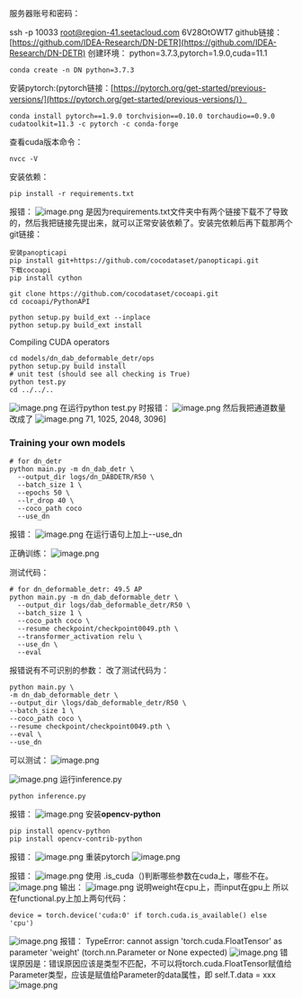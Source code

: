 服务器账号和密码：

ssh -p 10033 root@region-41.seetacloud.com
6V28OtOWT7
github链接：[https://github.com/IDEA-Research/DN-DETR](https://github.com/IDEA-Research/DN-DETR)
创建环境：
python=3.7.3,pytorch=1.9.0,cuda=11.1
```
conda create -n DN python=3.7.3
```
安装pytorch:(pytorch链接：[https://pytorch.org/get-started/previous-versions/](https://pytorch.org/get-started/previous-versions/)）
```
conda install pytorch==1.9.0 torchvision==0.10.0 torchaudio==0.9.0 cudatoolkit=11.3 -c pytorch -c conda-forge
```
查看cuda版本命令：
```
nvcc -V
```
安装依赖：
```
pip install -r requirements.txt
```
报错：
![image.png](https://cdn.nlark.com/yuque/0/2023/png/22838017/1678606713176-eafcfb16-cf3e-4c0f-b8d9-9b1efab0e249.png#averageHue=%23040302&clientId=u3b5b37b7-8178-4&from=paste&height=311&id=u23daf255&originHeight=621&originWidth=1559&originalType=binary&ratio=2&rotation=0&showTitle=false&size=216641&status=done&style=none&taskId=udb67a43c-0953-4821-a635-696a62d27f1&title=&width=779.5)
是因为requirements.txt文件夹中有两个链接下载不了导致的，然后我把链接先提出来，就可以正常安装依赖了。安装完依赖后再下载那两个git链接：
```
安装panopticapi
pip install git+https://github.com/cocodataset/panopticapi.git
下载cocoapi
pip install cython

git clone https://github.com/cocodataset/cocoapi.git
cd cocoapi/PythonAPI
 
python setup.py build_ext --inplace
python setup.py build_ext install
```
Compiling CUDA operators
```
cd models/dn_dab_deformable_detr/ops
python setup.py build install
# unit test (should see all checking is True)
python test.py
cd ../../..
```
![image.png](https://cdn.nlark.com/yuque/0/2023/png/22838017/1679129016685-6e800b69-33a6-4e4e-a175-6eec95456e39.png#averageHue=%230c0a08&clientId=u0b320b0c-9816-4&from=paste&height=544&id=u64d60eb8&originHeight=1087&originWidth=1868&originalType=binary&ratio=2&rotation=0&showTitle=false&size=794098&status=done&style=none&taskId=udd3c0a58-1f2c-431c-8ccb-0c13b25a6a1&title=&width=934)
在运行python test.py 时报错：
![image.png](https://cdn.nlark.com/yuque/0/2023/png/22838017/1679129123180-17b3a4ed-6c83-49af-8cee-9ad2de02cb5d.png#averageHue=%230a0806&clientId=u0b320b0c-9816-4&from=paste&height=472&id=ucdcc5458&originHeight=943&originWidth=1830&originalType=binary&ratio=2&rotation=0&showTitle=false&size=663599&status=done&style=none&taskId=u0573711e-9a07-43c1-b652-2b39e29c010&title=&width=915)
然后我把通道数量改成了
![image.png](https://cdn.nlark.com/yuque/0/2023/png/22838017/1679707013498-8d53e335-73d5-4586-aca1-e50b8973b35d.png#averageHue=%23fbfafa&clientId=u8e3c9be2-a425-4&from=paste&height=82&id=udce59323&originHeight=164&originWidth=1107&originalType=binary&ratio=2&rotation=0&showTitle=false&size=16745&status=done&style=none&taskId=ufb863f3e-fed7-4d16-8e82-1e03ac366f1&title=&width=553.5)
71, 1025, 2048, 3096]
### Training your own models
```
# for dn_detr
python main.py -m dn_dab_detr \
  --output_dir logs/dn_DABDETR/R50 \
  --batch_size 1 \
  --epochs 50 \
  --lr_drop 40 \
  --coco_path coco  
  --use_dn
```
报错：
![image.png](https://cdn.nlark.com/yuque/0/2023/png/22838017/1679134973201-b7c8780c-ae7e-4d67-9df8-9fcd3da6b669.png#averageHue=%23080605&clientId=u9d6dad6c-e6a4-4&from=paste&height=536&id=uae7f8f66&originHeight=1072&originWidth=1867&originalType=binary&ratio=2&rotation=0&showTitle=false&size=530767&status=done&style=none&taskId=u3e0dcda7-6253-42bf-9331-05d3ace8eec&title=&width=933.5)
在运行语句上加上--use_dn

正确训练：
![image.png](https://cdn.nlark.com/yuque/0/2023/png/22838017/1679136744725-ad3bd859-24f2-4917-bd19-648947b12b50.png#averageHue=%23130f0c&clientId=ubc567ee3-986f-4&from=paste&height=60&id=u686d3ace&originHeight=119&originWidth=1877&originalType=binary&ratio=2&rotation=0&showTitle=false&size=134486&status=done&style=none&taskId=uc2a3ca89-33be-405d-9154-a8f7adf6cff&title=&width=938.5)

测试代码：
```
# for dn_deformable_detr: 49.5 AP
python main.py -m dn_dab_deformable_detr \
  --output_dir logs/dab_deformable_detr/R50 \
  --batch_size 1 \
  --coco_path coco \    
  --resume checkpoint/checkpoint0049.pth \   
  --transformer_activation relu \
  --use_dn \
  --eval
```
报错说有不可识别的参数：
改了测试代码为：
```
python main.py \
-m dn_dab_deformable_detr \
--output_dir \logs/dab_deformable_detr/R50 \
--batch_size 1 \
--coco_path coco \
--resume checkpoint/checkpoint0049.pth \
--eval \
--use_dn

```
可以测试：
![image.png](https://cdn.nlark.com/yuque/0/2023/png/22838017/1679708863897-3f009831-fa41-432f-bcfa-082e4488f225.png#averageHue=%2315110d&clientId=u8e3c9be2-a425-4&from=paste&height=285&id=uf97debb3&originHeight=569&originWidth=1864&originalType=binary&ratio=2&rotation=0&showTitle=false&size=700790&status=done&style=none&taskId=u380f687d-9577-44a1-83a7-d5f6aebd0e4&title=&width=932)

![image.png](https://cdn.nlark.com/yuque/0/2023/png/22838017/1679709016120-9441ce28-de1b-4dd8-955a-053105872f56.png#averageHue=%230f0c09&clientId=u8e3c9be2-a425-4&from=paste&height=233&id=uc8dcd134&originHeight=466&originWidth=1188&originalType=binary&ratio=2&rotation=0&showTitle=false&size=245002&status=done&style=none&taskId=u5180eb44-dbcd-4bea-aeb6-b36311621f0&title=&width=594)
运行inference.py
```
python inference.py
```
报错：
![image.png](https://cdn.nlark.com/yuque/0/2023/png/22838017/1679711998000-b29ee4a0-f819-43f8-b863-2e637268413c.png#averageHue=%23090806&clientId=u8e3c9be2-a425-4&from=paste&height=112&id=ub3e26c58&originHeight=224&originWidth=1254&originalType=binary&ratio=2&rotation=0&showTitle=false&size=89099&status=done&style=none&taskId=u6604526c-9aa7-43a6-94e5-c7695db8770&title=&width=627)
安装**opencv-python**
```
pip install opencv-python  
pip install opencv-contrib-python 
```
报错：
![image.png](https://cdn.nlark.com/yuque/0/2023/png/22838017/1679817545336-247eb071-5854-476a-a993-8bbc54965192.png#averageHue=%23f5f3f1&clientId=ua00d6bde-75d9-4&from=paste&height=231&id=u0773a1e1&originHeight=461&originWidth=1910&originalType=binary&ratio=2&rotation=0&showTitle=false&size=97506&status=done&style=none&taskId=u8453af99-aca4-4599-918a-06b6f70578b&title=&width=955)
重装pytorch
![image.png](https://cdn.nlark.com/yuque/0/2023/png/22838017/1679818777754-5fa82ede-61f0-4056-a14d-5776359b08fc.png#averageHue=%23080604&clientId=u0717b52f-c51f-4&from=paste&height=111&id=ud57c530a&originHeight=222&originWidth=1866&originalType=binary&ratio=2&rotation=0&showTitle=false&size=122503&status=done&style=none&taskId=u9173f5fb-8720-4ecf-a493-35fc9af7edf&title=&width=933)

报错：
![image.png](https://cdn.nlark.com/yuque/0/2023/png/22838017/1679901310868-54fec083-3bfd-4e05-b565-27b9bb3b73f2.png#averageHue=%23090705&clientId=ubd54a482-0909-4&from=paste&height=259&id=uade5c9de&originHeight=518&originWidth=1873&originalType=binary&ratio=2&rotation=0&showTitle=false&size=332967&status=done&style=none&taskId=ucec699b2-8381-4c6f-b488-456ba18f3be&title=&width=936.5)
使用 .is_cuda（)判断哪些参数在cuda上，哪些不在。
![image.png](https://cdn.nlark.com/yuque/0/2023/png/22838017/1679901394373-4ec6dc73-c3e9-4e8c-bdfa-d4263123cf94.png#averageHue=%23fcf9f9&clientId=ubd54a482-0909-4&from=paste&height=70&id=u2b2c0e4b&originHeight=140&originWidth=1407&originalType=binary&ratio=2&rotation=0&showTitle=false&size=30418&status=done&style=none&taskId=u293448ba-9e4a-4cda-92a9-e78ff92a6fc&title=&width=703.5)
输出：
![image.png](https://cdn.nlark.com/yuque/0/2023/png/22838017/1679901407381-766ac942-3298-4aa8-9a01-45c3150a207d.png#averageHue=%23f7f6f5&clientId=ubd54a482-0909-4&from=paste&height=78&id=u1523a7dd&originHeight=156&originWidth=600&originalType=binary&ratio=2&rotation=0&showTitle=false&size=12495&status=done&style=none&taskId=u4d2518d1-ce6b-47d8-b59b-4beeb4a9c1a&title=&width=300)
说明weight在cpu上，而input在gpu上
所以在functional.py上加上两句代码：
```
device = torch.device('cuda:0' if torch.cuda.is_available() else 'cpu')
```
![image.png](https://cdn.nlark.com/yuque/0/2023/png/22838017/1679901825764-2348d58b-ac1d-4d27-a9dd-26c80d6e1a8e.png#averageHue=%23fcfbf9&clientId=ubd54a482-0909-4&from=paste&height=364&id=u67fa39ac&originHeight=727&originWidth=1599&originalType=binary&ratio=2&rotation=0&showTitle=false&size=184149&status=done&style=none&taskId=ue8d19d8a-d180-498b-8867-2d7ac5eae73&title=&width=799.5)
报错：
TypeError: cannot assign 'torch.cuda.FloatTensor' as parameter 'weight' (torch.nn.Parameter or None expected)
![image.png](https://cdn.nlark.com/yuque/0/2023/png/22838017/1679903632573-7d78112e-963e-4eb7-9016-2a49bdfd225a.png#averageHue=%230c0a07&clientId=ubd54a482-0909-4&from=paste&height=398&id=u867c5340&originHeight=796&originWidth=1604&originalType=binary&ratio=2&rotation=0&showTitle=false&size=481967&status=done&style=none&taskId=u3624e2dd-e30f-4fd7-b239-47b68350b56&title=&width=802)
错误原因是：错误原因应该是类型不匹配，不可以将torch.cuda.FloatTensor赋值给Parameter类型，应该是赋值给Parameter的data属性，即
self.T.data = xxx
![image.png](https://cdn.nlark.com/yuque/0/2023/png/22838017/1679904080346-812a63e3-d0b3-4ba3-91b5-be3418e1a99b.png#averageHue=%23fdf9f9&clientId=ubd54a482-0909-4&from=paste&height=179&id=ue6dce40d&originHeight=358&originWidth=1066&originalType=binary&ratio=2&rotation=0&showTitle=false&size=58181&status=done&style=none&taskId=u50f4a5d5-3125-4be4-b3a1-d410dd71447&title=&width=533)
